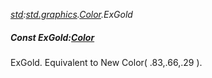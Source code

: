 _[std](../../modules/std/std-module.md):[std.graphics](../../modules/std/std-graphics.md).[Color](../../modules/std/std-graphics-color.md).ExGold_
##### Const ExGold:[Color](../../modules/std/std-graphics-color.md)
ExGold. Equivalent to New Color( .83,.66,.29 ).
